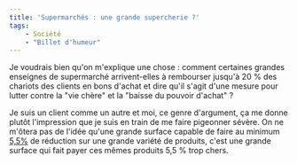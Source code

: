 ```yaml
---
title: 'Supermarchés : une grande supercherie ?'
tags:
    - Société
    - "Billet d'humeur"
---
```


Je voudrais bien qu'on m'explique une chose&nbsp;: comment certaines grandes
enseignes de supermarché arrivent-elles à rembourser jusqu'à 20 % des chariots
des clients en bons d'achat et dire qu'il s'agit d'une mesure pour lutter contre
la "vie chère" et la "baisse du pouvoir d'achat"&nbsp;?

<!-- more -->

Je suis un client comme un autre et moi, ce genre d'argument, ça me donne plutôt
l'impression que je suis en train de me faire pigeonner sévère. On ne m'ôtera
pas de l'idée qu'une grande surface capable de faire au minimum
[5,5%](http://www.lefigaro.fr/conso/2008/04/15/05007-20080415ARTFIG00445-carrefour-s-attaque-mollement-a-la-tva.php)
de réduction sur une grande variété de produits, c'est une grande surface qui
fait payer ces mêmes produits 5,5 % trop chers.
